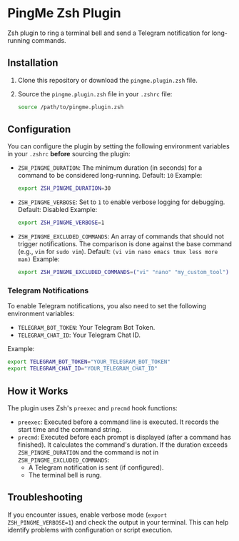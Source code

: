 # PingMe Zsh Plugin

Zsh plugin to ring a terminal bell and send a Telegram notification for long-running commands.

## Installation

1.  Clone this repository or download the `pingme.plugin.zsh` file.
2.  Source the `pingme.plugin.zsh` file in your `.zshrc` file:

    ```zsh
    source /path/to/pingme.plugin.zsh
    ```

## Configuration

You can configure the plugin by setting the following environment variables in your `.zshrc` **before** sourcing the plugin:

*   `ZSH_PINGME_DURATION`: The minimum duration (in seconds) for a command to be considered long-running.
    Default: `10`
    Example:
    ```zsh
    export ZSH_PINGME_DURATION=30
    ```

*   `ZSH_PINGME_VERBOSE`: Set to `1` to enable verbose logging for debugging.
    Default: Disabled
    Example:
    ```zsh
    export ZSH_PINGME_VERBOSE=1
    ```

*   `ZSH_PINGME_EXCLUDED_COMMANDS`: An array of commands that should not trigger notifications. The comparison is done against the base command (e.g., `vim` for `sudo vim`).
    Default: `(vi vim nano emacs tmux less more man)`
    Example:
    ```zsh
    export ZSH_PINGME_EXCLUDED_COMMANDS=("vi" "nano" "my_custom_tool")
    ```

### Telegram Notifications

To enable Telegram notifications, you also need to set the following environment variables:

*   `TELEGRAM_BOT_TOKEN`: Your Telegram Bot Token.
*   `TELEGRAM_CHAT_ID`: Your Telegram Chat ID.

Example:
```zsh
export TELEGRAM_BOT_TOKEN="YOUR_TELEGRAM_BOT_TOKEN"
export TELEGRAM_CHAT_ID="YOUR_TELEGRAM_CHAT_ID"
```

## How it Works

The plugin uses Zsh's `preexec` and `precmd` hook functions:

*   `preexec`: Executed before a command line is executed. It records the start time and the command string.
*   `precmd`: Executed before each prompt is displayed (after a command has finished). It calculates the command's duration. If the duration exceeds `ZSH_PINGME_DURATION` and the command is not in `ZSH_PINGME_EXCLUDED_COMMANDS`:
    *   A Telegram notification is sent (if configured).
    *   The terminal bell is rung.

## Troubleshooting

If you encounter issues, enable verbose mode (`export ZSH_PINGME_VERBOSE=1`) and check the output in your terminal. This can help identify problems with configuration or script execution.
